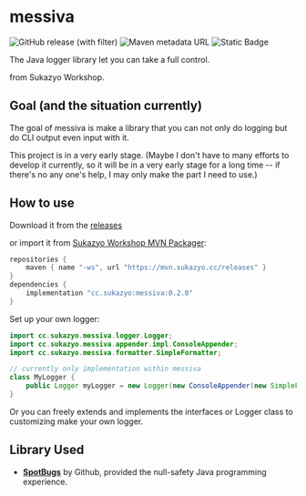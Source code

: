 # messiva

![GitHub release (with filter)](https://img.shields.io/github/v/release/suk-ws/messiva?style=for-the-badge&labelColor=%23f5f5f5&color=orange)
![Maven metadata URL](https://img.shields.io/maven-metadata/v?metadataUrl=https%3A%2F%2Fmvn.sukazyo.cc%2Freleases%2Fcc%2Fsukazyo%2Fmessiva%2Fmaven-metadata.xml&style=for-the-badge&label=Workshop%20MVN%20Packager&labelColor=%23f5f5f5)
![Static Badge](https://img.shields.io/badge/tests-not_available_yet-moccasin?style=for-the-badge&labelColor=gainsboro)

The Java logger library let you can take a full control.

from Sukazyo Workshop.

## Goal (and the situation currently)

The goal of messiva is make a library that you can not only
do logging but do CLI output even input with it.

This project is in a very early stage. (Maybe I don't have to
many efforts to develop it currently, so it will be in a very
early stage for a long time -- if there's no any one's help,
I may only make the part I need to use.)

## How to use

Download it from the [releases](https://github.com/suk-ws/messiva/releases)

or import it from [Sukazyo Workshop MVN Packager](https://mvn.sukazyo.cc/#/releases/cc/sukazyo/messiva):

```groovy
repositories {
	maven { name "-ws", url "https://mvn.sukazyo.cc/releases" }
}
dependencies {
	implementation "cc.sukazyo:messiva:0.2.0"
}
```

Set up your own logger:
```java
import cc.sukazyo.messiva.logger.Logger;
import cc.sukazyo.messiva.appender.impl.ConsoleAppender;
import cc.sukazyo.messiva.formatter.SimpleFormatter;

// currently only implementation within messiva
class MyLogger {
	public Logger myLogger = new Logger(new ConsoleAppender(new SimpleFormatter()));
}
```

Or you can freely extends and implements the interfaces or Logger
class to customizing make your own logger.

## Library Used

- **[SpotBugs](https://github.com/spotbugs/spotbugs)** by Github,
  provided the null-safety Java programming experience.
